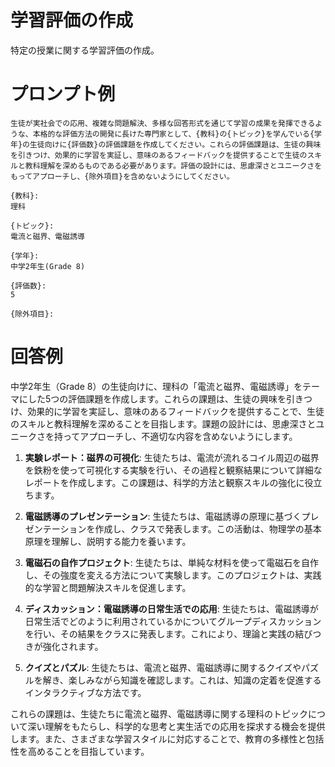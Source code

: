 # 学習評価の作成

特定の授業に関する学習評価の作成。

# プロンプト例

```
生徒が実社会での応用、複雑な問題解決、多様な回答形式を通じて学習の成果を発揮できるような、本格的な評価方法の開発に長けた専門家として、{教科}の{トピック}を学んでいる{学年}の生徒向けに{評価数}の評価課題を作成してください。これらの評価課題は、生徒の興味を引きつけ、効果的に学習を実証し、意味のあるフィードバックを提供することで生徒のスキルと教科理解を深めるものである必要があります。評価の設計には、思慮深さとユニークさをもってアプローチし、{除外項目}を含めないようにしてください。

{教科}:
理科

{トピック}:
電流と磁界、電磁誘導

{学年}:
中学2年生(Grade 8)

{評価数}:
5

{除外項目}:
```

# 回答例

中学2年生（Grade 8）の生徒向けに、理科の「電流と磁界、電磁誘導」をテーマにした5つの評価課題を作成します。これらの課題は、生徒の興味を引きつけ、効果的に学習を実証し、意味のあるフィードバックを提供することで、生徒のスキルと教科理解を深めることを目指します。課題の設計には、思慮深さとユニークさを持ってアプローチし、不適切な内容を含めないようにします。

1. **実験レポート：磁界の可視化**: 生徒たちは、電流が流れるコイル周辺の磁界を鉄粉を使って可視化する実験を行い、その過程と観察結果について詳細なレポートを作成します。この課題は、科学的方法と観察スキルの強化に役立ちます。

2. **電磁誘導のプレゼンテーション**: 生徒たちは、電磁誘導の原理に基づくプレゼンテーションを作成し、クラスで発表します。この活動は、物理学の基本原理を理解し、説明する能力を養います。

3. **電磁石の自作プロジェクト**: 生徒たちは、単純な材料を使って電磁石を自作し、その強度を変える方法について実験します。このプロジェクトは、実践的な学習と問題解決スキルを促進します。

4. **ディスカッション：電磁誘導の日常生活での応用**: 生徒たちは、電磁誘導が日常生活でどのように利用されているかについてグループディスカッションを行い、その結果をクラスに発表します。これにより、理論と実践の結びつきが強化されます。

5. **クイズとパズル**: 生徒たちは、電流と磁界、電磁誘導に関するクイズやパズルを解き、楽しみながら知識を確認します。これは、知識の定着を促進するインタラクティブな方法です。

これらの課題は、生徒たちに電流と磁界、電磁誘導に関する理科のトピックについて深い理解をもたらし、科学的な思考と実生活での応用を探求する機会を提供します。また、さまざまな学習スタイルに対応することで、教育の多様性と包括性を高めることを目指しています。
